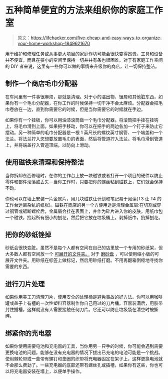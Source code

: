 # 五种简单便宜的方法来组织你的家庭工作室

> 原文：<https://lifehacker.com/five-cheap-and-easy-ways-to-organize-your-home-workshop-1849621670>

用于维护和修理任务或从事更大项目的家庭作坊可能会很快变得昂贵。工具和设备并不便宜，而且在狭小的空间里保持一切井井有条也很困难。对于有家庭工作空间的 DIY 者来说，这里有一些你可以做的事情来升级你的商店，让一切保持整洁。



## 制作一个商店毛巾分配器

在车间里有一件事很麻烦，那就是清理。对于小的溢出物、锯屑和其他脏东西，如果你有一个毛巾分配器，在你工作的时候保持一切干净不会太麻烦。分配器会把毛巾卷放在一边，直到你需要它的时候，但是当你需要它的时候就在手边。

如果你有一个挂板，你可以用油漆滚筒做一个毛巾分配器。将滚筒把手挂在挂钩上，将毛巾滑到上面。如果把手移动，你可以在把手的两边各加一个钉子来防止它摆动。另一种简单的毛巾分配器是一根 1 英尺长的螺纹英寸钢管、一个端盖和一个法兰。将法兰拧入您想要放置毛巾的表面，然后将管道拧入法兰。将毛巾滑到管道上，并将端盖拧入管道顶端，以防向上滑动。

## 使用磁铁来清理和保持整洁

当你拆卸东西修理时，在你的工作台上放一块磁铁或者打开一个项目的硬件以防止零件和部件滚落或丢失—当你工作时，只要把你的螺丝粘到磁铁上，它们就会保持不动。

你也可以在墙上安装一片金属片，用几块磁铁让计划和笔记易于阅读(T3 让 T4 的工作台远离杂乱的纸张)。磁铁在商店的另一个方便用途是清理金属屑:在切割或穿过钢管或锯断螺栓后，金属屑会挂在表面上，并作为碎片进入你的皮肤。用纸巾包一个磁铁，捡起所有细小的刨花，然后把它放在垃圾桶上，剥掉纸巾，扔掉刨花。

## 把你的砂纸锉掉

砂纸会很快变脏。虽然不是每个人都有空间在自己的店里放一个专用的砂纸架，但大多数人都有空间放一个 [可展开的文件夹。](https://www.staples.com/staples-13-pocket-expanding-file-folder-coupon-assorted-51828/product_2757021?cid=PS:GS:SBD:PLA:OS&gclid=Cj0KCQjw1vSZBhDuARIsAKZlijQf7IJzHV-eu4qyd2efTqJigmWl5BvZXTurm-77r8pv7TY3e7KfYDIaArWOEALw_wcB) 对于 [磨砂盘](https://www.happymoments.club/small-size-expanding-file-yellow/) ，可以使用缩小版的可展开文件夹。用砂纸在标签上做标记，然后用砂纸打磨。不用再翻箱倒柜地寻找你需要的东西。

## 进行刀片处理

如果你用美工刀清理刀片，使用安全的处理桶是避免事故的好方法。你可以用咖啡罐或盖子上有槽的一次性塑料容器制作你自己用过的刀片桶。容器装满后，用胶带封住插槽，这样就没有人需要接触任何刀片。它还可以防止垃圾袋在清空时被撕碎。

## 绑紧你的充电器

如果你使用需要电池和充电器的工具，当你用另一只手的时候，你可能会遇到需要更换电池的问题。能够在没有充电器的情况下拔出已充电的电池可能是一个挑战。使用棘轮带或一些带有螺钉和垫圈的织带将充电器固定在架子上，这样更换电池就不会那么费劲了。一些充电器的底部还带有螺丝孔或插槽，如果你有这些，你也可以将充电器安装在墙上，以便单手操作。